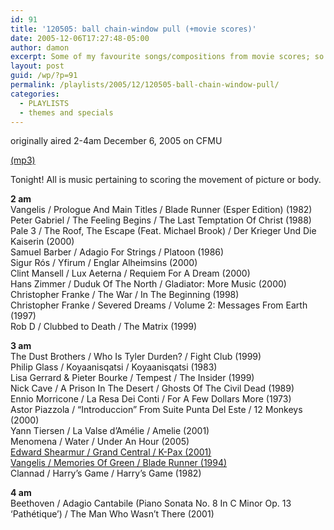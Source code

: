 ```yaml
---
id: 91
title: '120505: ball chain-window pull (+movie scores)'
date: 2005-12-06T17:27:48-05:00
author: damon
excerpt: Some of my favourite songs/compositions from movie scores; so not a whole lot of lyrics tonight...
layout: post
guid: /wp/?p=91
permalink: /playlists/2005/12/120505-ball-chain-window-pull/
categories:
  - PLAYLISTS
  - themes and specials
---
```

originally aired 2-4am December 6, 2005 on CFMU

[(mp3)](https://storage.cloud.google.com/radioslipstream/radio/slipstream120505.mp3) 

Tonight! All is music pertaining to scoring the movement of picture or body.

**2 am**  
Vangelis / Prologue And Main Titles / Blade Runner (Esper Edition) (1982)  
Peter Gabriel / The Feeling Begins / The Last Temptation Of Christ (1988)  
Pale 3 / The Roof, The Escape (Feat. Michael Brook) / Der Krieger Und Die Kaiserin (2000)  
Samuel Barber / Adagio For Strings / Platoon (1986)  
Sigur Rós / Yfirum / Englar Alheimsins (2000)  
Clint Mansell / Lux Aeterna / Requiem For A Dream (2000)  
Hans Zimmer / Duduk Of The North / Gladiator: More Music (2000)  
Christopher Franke / The War / In The Beginning (1998)  
Christopher Franke / Severed Dreams / Volume 2: Messages From Earth (1997)  
Rob D / Clubbed to Death / The Matrix (1999)

**3 am**  
The Dust Brothers / Who Is Tyler Durden? / Fight Club (1999)  
Philip Glass / Koyaanisqatsi / Koyaanisqatsi (1983)  
Lisa Gerrard & Pieter Bourke / Tempest / The Insider (1999)  
Nick Cave / A Prison In The Desert / Ghosts Of The Civil Dead (1989)  
Ennio Morricone / La Resa Dei Conti / For A Few Dollars More (1973)  
Astor Piazzola / “Introduccion” From Suite Punta Del Este / 12 Monkeys (2000)  
Yann Tiersen / La Valse d’Amélie / Amelie (2001)  
Menomena / Water / Under An Hour (2005)  
[Edward Shearmur / Grand Central / K-Pax (2001)](http://damonmuma.com/wp/2004/10/07/grand-central/)  
[Vangelis / Memories Of Green / Blade Runner (1994)](http://damonmuma.com/wp/2004/11/02/memories-of-green/)  
Clannad / Harry’s Game / Harry’s Game (1982)

**4 am**  
Beethoven / Adagio Cantabile (Piano Sonata No. 8 In C Minor Op. 13 ‘Pathétique’) / The Man Who Wasn’t There (2001)